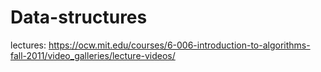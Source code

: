 # Data-structures #
lectures: https://ocw.mit.edu/courses/6-006-introduction-to-algorithms-fall-2011/video_galleries/lecture-videos/
